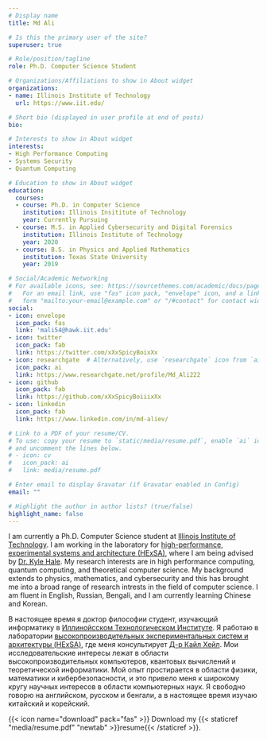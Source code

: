 ```yaml
---
# Display name
title: Md Ali

# Is this the primary user of the site?
superuser: true

# Role/position/tagline
role: Ph.D. Computer Science Student

# Organizations/Affiliations to show in About widget
organizations:
- name: Illinois Institute of Technology
  url: https://www.iit.edu/

# Short bio (displayed in user profile at end of posts)
bio: 

# Interests to show in About widget
interests:
- High Performance Computing
- Systems Security
- Quantum Computing 

# Education to show in About widget
education:
  courses:
  - course: Ph.D. in Computer Science 
    institution: Illinois Insititute of Technology
    year: Currently Pursuing
  - course: M.S. in Applied Cybersecurity and Digital Forensics
    institution: Illinois Institute of Technology
    year: 2020
  - course: B.S. in Physics and Applied Mathematics
    institution: Texas State University 
    year: 2019

# Social/Academic Networking
# For available icons, see: https://sourcethemes.com/academic/docs/page-builder/#icons
#   For an email link, use "fas" icon pack, "envelope" icon, and a link in the
#   form "mailto:your-email@example.com" or "/#contact" for contact widget.
social:
- icon: envelope
  icon_pack: fas
  link: 'mali54@hawk.iit.edu'
- icon: twitter
  icon_pack: fab
  link: https://twitter.com/xXxSpicyBoixXx
- icon: researchgate  # Alternatively, use `researchgate` icon from `ai` icon pack
  icon_pack: ai
  link: https://www.researchgate.net/profile/Md_Ali222
- icon: github
  icon_pack: fab
  link: https://github.com/xXxSpicyBoiiixXx
- icon: linkedin
  icon_pack: fab
  link: https://www.linkedin.com/in/md-aliev/

# Link to a PDF of your resume/CV.
# To use: copy your resume to `static/media/resume.pdf`, enable `ai` icons in `params.toml`, 
# and uncomment the lines below.
# - icon: cv
#   icon_pack: ai
#   link: media/resume.pdf

# Enter email to display Gravatar (if Gravatar enabled in Config)
email: ""

# Highlight the author in author lists? (true/false)
highlight_name: false
---
```


I am currently a Ph.D. Computer Science student at [Illinois Institute of Technology](https://www.iit.edu). I am working in the laboratory for [high-performance, experimental systems and architecture (HExSA)](https://github.com/HExSA-Lab), where I am being advised by [Dr. Kyle Hale](https://www.halek.co). My research interests are in high performance computing, quantum computing, and theoretical computer science. My background extends to physics, mathematics, and cybersecurity and this has brought me into a broad range of research intrests in the field of computer science. I am fluent in English, Russian, Bengali, and I am currently learning Chinese and Korean. 

В настоящее время я доктор философии студент, изучающий информатику в [Иллинойсском Технологическом Институте](https://www.iit.edu). Я работаю в лаборатории [высокопроизводительных экспериментальных систем и архитектуры (HExSA)](https://github.com/HExSA-Lab), где меня консультирует [Д-р Кайл Хейл](https://www.halek.co). Мои исследовательские интересы лежат в области высокопроизводительных компьютеров, квантовых вычислений и теоретической информатики. Мой опыт простирается в области физики, математики и кибербезопасности, и это привело меня к широкому кругу научных интересов в области компьютерных наук. Я свободно говорю на английском, русском и бенгали, а в настоящее время изучаю китайский и корейский.

{{< icon name="download" pack="fas" >}} Download my {{< staticref "media/resume.pdf" "newtab" >}}resume{{< /staticref >}}.
